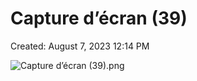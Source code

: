 # Capture d’écran (39)

Created: August 7, 2023 12:14 PM

![Capture d’écran (39).png](Capture%20d%E2%80%99e%CC%81cran%20(39)%20d919424320d64a3d85c15075f46001a5/Capture_dcran_(39).png)